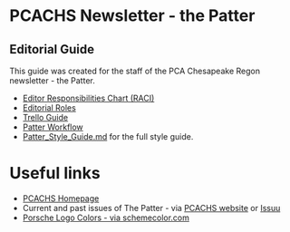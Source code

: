 # PCACHS Newsletter - the Patter

## Editorial Guide

This guide was created for the staff of the PCA Chesapeake Regon newsletter - the Patter.

- [Editor Responsibilities Chart (RACI)](Editor_RACI.md)
- [Editorial Roles](Editorial_Roles.md)
- [Trello Guide](Trello.md)
- [Patter Workflow](Patter_Workflow.pdf)
- [Patter_Style_Guide.md](Patter_Style_Guide.md) for the full style guide.

# Useful links

- [PCACHS Homepage](https://pcachs.org/)
- Current and past issues of The Patter - via [PCACHS website](https://pcachs.org/monthly-news/) or [Issuu](https://issuu.com/pcachs)
- [Porsche Logo Colors - via schemecolor.com](https://www.schemecolor.com/porsche-logo-colors.php)